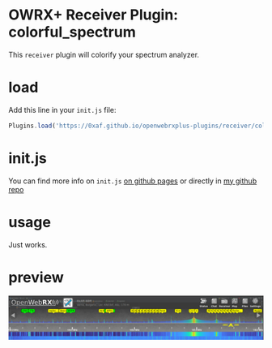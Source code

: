 # OWRX+ Receiver Plugin: colorful_spectrum

This `receiver` plugin will colorify your spectrum analyzer.


# load
Add this line in your `init.js` file:
```js
Plugins.load('https://0xaf.github.io/openwebrxplus-plugins/receiver/colorful_spectrum/colorful_spectrum.js');
```

# init.js
You can find more info on `init.js` [on github pages](https://0xaf.github.io/openwebrxplus-plugins/) or directly in [my github repo](https://github.com/0xAF/openwebrxplus-plugins)

# usage
Just works.

# preview
![shortcuts](colorful_spectrum.png "Preview")
